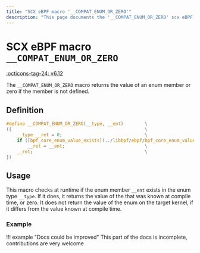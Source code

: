 ```yaml
---
title: "SCX eBPF macro '__COMPAT_ENUM_OR_ZERO'"
description: "This page documents the '__COMPAT_ENUM_OR_ZERO' scx eBPF macro, including its definition, usage, and examples."
---
```

# SCX eBPF macro `__COMPAT_ENUM_OR_ZERO`

[:octicons-tag-24: v6.12](https://github.com/torvalds/linux/commit/2a52ca7c98960aafb0eca9ef96b2d0c932171357)

The `__COMPAT_ENUM_OR_ZERO` macro returns the value of an enum member or zero if the member is not defined.

## Definition

```c
#define __COMPAT_ENUM_OR_ZERO(__type, __ent)        \
({                                                  \
	__type __ret = 0;                               \
	if ([bpf_core_enum_value_exists](../libbpf/ebpf/bpf_core_enum_value_exists.md)(__type, __ent))  \
		__ret = __ent;                              \
	__ret;                                          \
})
```

## Usage

This macro checks at runtime if the enum member `__ent` exists in the enum type `__type`. If it does, it returns the value of the that was known at compile time, or zero. It does not return the value of the enum on the target kernel, if it differs from the value known at compile time.

### Example

!!! example "Docs could be improved"
    This part of the docs is incomplete, contributions are very welcome

